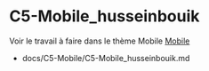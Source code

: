 
# C5-Mobile_husseinbouik


Voir le travail à faire dans le thème Mobile
[Mobile](https://github.com/solicoders/evaluation/issues/9)



- docs/C5-Mobile/C5-Mobile_husseinbouik.md 
 
